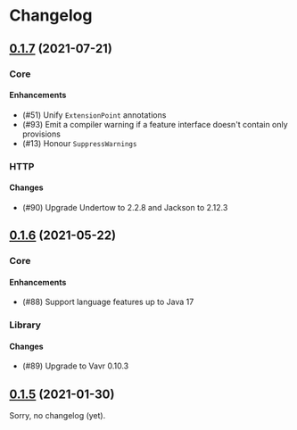 Changelog
=========

[0.1.7] (2021-07-21)
----------------------------

### Core

#### Enhancements

- (#51) Unify `ExtensionPoint` annotations
- (#93) Emit a compiler warning if a feature interface doesn't contain only
  provisions
- (#13) Honour `SuppressWarnings`

### HTTP

#### Changes

- (#90) Upgrade Undertow to 2.2.8 and Jackson to 2.12.3


[0.1.6] (2021-05-22)
---------------

### Core

#### Enhancements

- (#88) Support language features up to Java 17

### Library

#### Changes

- (#89) Upgrade to Vavr 0.10.3


[0.1.5] (2021-01-30)
------------------

Sorry, no changelog (yet).



[0.1.7]: https://github.com/Abnaxos/meldioc/compare/release/0.1.6...release/0.1.7
[0.1.6]: https://github.com/Abnaxos/meldioc/compare/release/0.1.5...release/0.1.6
[0.1.5]: https://github.com/Abnaxos/meldioc/tags
